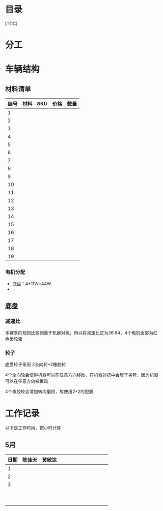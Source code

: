 # 目录

[TOC]

<div STYLE="page-break-after: always;"></div>

# 分工

<div STYLE="page-break-after: always;"></div>

# 车辆结构

## 材料清单

| 编号 | 材料 | SKU  | 价格 | 数量 |
| ---- | ---- | ---- | ---- | ---- |
| 1    |      |      |      |      |
| 2    |      |      |      |      |
| 3    |      |      |      |      |
| 4    |      |      |      |      |
| 5    |      |      |      |      |
| 6    |      |      |      |      |
| 7    |      |      |      |      |
| 8    |      |      |      |      |
| 9    |      |      |      |      |
| 10   |      |      |      |      |
| 11   |      |      |      |      |
| 12   |      |      |      |      |
| 13   |      |      |      |      |
| 14   |      |      |      |      |
| 15   |      |      |      |      |
| 16   |      |      |      |      |
| 17   |      |      |      |      |
| 18   |      |      |      |      |
| 19   |      |      |      |      |

### 电机分配

- 底盘：4*11W=44W
- 

## 底盘

### 减速比

本赛季的规则比较侧重于机器对抗，所以将减速比定为36:64，4个电机全部为红色齿轮箱

### 轮子

底盘轮子采用 2全向轮+2橡胶轮

4个全向轮会使得机器可以在任意方向移动，在机器对抗中会居于劣势，因为机器可以在任意方向被推动

4个橡胶轮会增加转向磨损，故使用2+2的配置

<div STYLE="page-break-after: always;"></div>

# 工作记录

以下是工作时间，按小时计算

## 5月

| 日期 | 陈佳天 | 黄敏达 |      |      |      |      |      |      |      |      |      |      |
| ---- | :----: | :----: | :--: | :--: | :--: | :--: | :--: | :--: | :--: | :--: | :--: | :--: |
| 1    |        |        |      |      |      |      |      |      |      |      |      |      |
| 2    |        |        |      |      |      |      |      |      |      |      |      |      |
| 3    |        |        |      |      |      |      |      |      |      |      |      |      |
|      |        |        |      |      |      |      |      |      |      |      |      |      |
|      |        |        |      |      |      |      |      |      |      |      |      |      |
|      |        |        |      |      |      |      |      |      |      |      |      |      |
|      |        |        |      |      |      |      |      |      |      |      |      |      |
|      |        |        |      |      |      |      |      |      |      |      |      |      |
|      |        |        |      |      |      |      |      |      |      |      |      |      |
|      |        |        |      |      |      |      |      |      |      |      |      |      |
|      |        |        |      |      |      |      |      |      |      |      |      |      |
|      |        |        |      |      |      |      |      |      |      |      |      |      |
